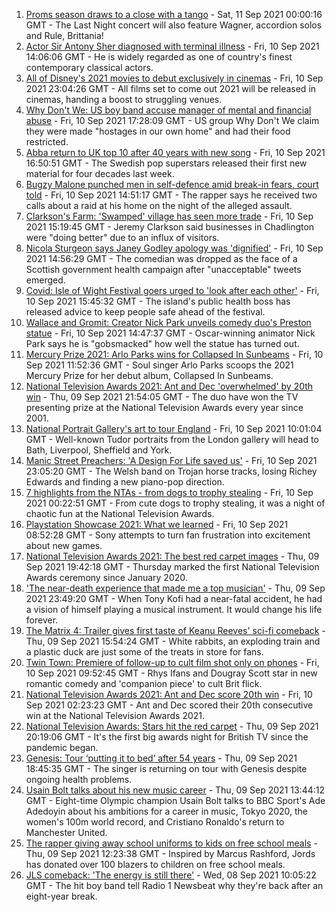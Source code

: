 1. [Proms season draws to a close with a tango](https://www.bbc.co.uk/news/entertainment-arts-58513149?at_medium=RSS&at_campaign=KARANGA) - Sat, 11 Sep 2021 00:00:16 GMT - The Last Night concert will also feature Wagner, accordion solos and Rule, Brittania!
2. [Actor Sir Antony Sher diagnosed with terminal illness](https://www.bbc.co.uk/news/uk-england-coventry-warwickshire-58517401?at_medium=RSS&at_campaign=KARANGA) - Fri, 10 Sep 2021 14:06:06 GMT - He is widely regarded as one of country's finest contemporary classical actors.
3. [All of Disney's 2021 movies to debut exclusively in cinemas](https://www.bbc.co.uk/news/world-us-canada-58524893?at_medium=RSS&at_campaign=KARANGA) - Fri, 10 Sep 2021 23:04:26 GMT - All films set to come out 2021 will be released in cinemas, handing a boost to struggling venues.
4. [Why Don't We: US boy band accuse manager of mental and financial abuse](https://www.bbc.co.uk/news/entertainment-arts-58520199?at_medium=RSS&at_campaign=KARANGA) - Fri, 10 Sep 2021 17:28:09 GMT - US group Why Don't We claim they were made "hostages in our own home" and had their food restricted.
5. [Abba return to UK top 10 after 40 years with new song](https://www.bbc.co.uk/news/entertainment-arts-58520198?at_medium=RSS&at_campaign=KARANGA) - Fri, 10 Sep 2021 16:50:51 GMT - The Swedish pop superstars released their first new material for four decades last week.
6. [Bugzy Malone punched men in self-defence amid break-in fears, court told](https://www.bbc.co.uk/news/uk-england-manchester-58509786?at_medium=RSS&at_campaign=KARANGA) - Fri, 10 Sep 2021 14:51:17 GMT - The rapper says he received two calls about a raid at his home on the night of the alleged assault.
7. [Clarkson's Farm: 'Swamped' village has seen more trade](https://www.bbc.co.uk/news/uk-england-oxfordshire-58519620?at_medium=RSS&at_campaign=KARANGA) - Fri, 10 Sep 2021 15:19:45 GMT - Jeremy Clarkson said businesses in Chadlington were "doing better" due to an influx of visitors.
8. [Nicola Sturgeon says Janey Godley apology was 'dignified'](https://www.bbc.co.uk/news/uk-scotland-scotland-politics-58513670?at_medium=RSS&at_campaign=KARANGA) - Fri, 10 Sep 2021 14:56:29 GMT - The comedian was dropped as the face of a Scottish government health campaign after "unacceptable" tweets emerged.
9. [Covid: Isle of Wight Festival goers urged to 'look after each other'](https://www.bbc.co.uk/news/uk-england-hampshire-58521168?at_medium=RSS&at_campaign=KARANGA) - Fri, 10 Sep 2021 15:45:32 GMT - The island's public health boss has released advice to keep people safe ahead of the festival.
10. [Wallace and Gromit: Creator Nick Park unveils comedy duo's Preston statue](https://www.bbc.co.uk/news/uk-england-lancashire-58516735?at_medium=RSS&at_campaign=KARANGA) - Fri, 10 Sep 2021 14:47:37 GMT - Oscar-winning animator Nick Park says he is "gobsmacked" how well the statue has turned out.
11. [Mercury Prize 2021: Arlo Parks wins for Collapsed In Sunbeams](https://www.bbc.co.uk/news/entertainment-arts-58509085?at_medium=RSS&at_campaign=KARANGA) - Fri, 10 Sep 2021 11:52:36 GMT - Soul singer Arlo Parks scoops the 2021 Mercury Prize for her debut album, Collapsed In Sunbeams.
12. [National Television Awards 2021: Ant and Dec 'overwhelmed' by 20th win](https://www.bbc.co.uk/news/entertainment-arts-58509117?at_medium=RSS&at_campaign=KARANGA) - Thu, 09 Sep 2021 21:54:05 GMT - The duo have won the TV presenting prize at the National Television Awards every year since 2001.
13. [National Portrait Gallery's art to tour England](https://www.bbc.co.uk/news/entertainment-arts-58513348?at_medium=RSS&at_campaign=KARANGA) - Fri, 10 Sep 2021 10:01:04 GMT - Well-known Tudor portraits from the London gallery will head to Bath, Liverpool, Sheffield and York.
14. [Manic Street Preachers: 'A Design For Life saved us'](https://www.bbc.co.uk/news/entertainment-arts-58460903?at_medium=RSS&at_campaign=KARANGA) - Fri, 10 Sep 2021 23:05:20 GMT - The Welsh band on Trojan horse tracks, losing Richey Edwards and finding a new piano-pop direction.
15. [7 highlights from the NTAs - from dogs to trophy stealing](https://www.bbc.co.uk/news/entertainment-arts-58509116?at_medium=RSS&at_campaign=KARANGA) - Fri, 10 Sep 2021 00:22:51 GMT - From cute dogs to trophy stealing, it was a night of chaotic fun at the National Television Awards.
16. [Playstation Showcase 2021: What we learned](https://www.bbc.co.uk/news/newsbeat-58513874?at_medium=RSS&at_campaign=KARANGA) - Fri, 10 Sep 2021 08:52:28 GMT - Sony attempts to turn fan frustration into excitement about new games.
17. [National Television Awards 2021: The best red carpet images](https://www.bbc.co.uk/news/entertainment-arts-58509115?at_medium=RSS&at_campaign=KARANGA) - Thu, 09 Sep 2021 19:42:18 GMT - Thursday marked the first National Television Awards ceremony since January 2020.
18. ['The near-death experience that made me a top musician'](https://www.bbc.co.uk/news/stories-58465559?at_medium=RSS&at_campaign=KARANGA) - Thu, 09 Sep 2021 23:49:20 GMT - When Tony Kofi had a near-fatal accident, he had a vision of himself playing a musical instrument. It would change his life forever.
19. [The Matrix 4: Trailer gives first taste of Keanu Reeves' sci-fi comeback](https://www.bbc.co.uk/news/entertainment-arts-58500875?at_medium=RSS&at_campaign=KARANGA) - Thu, 09 Sep 2021 15:54:24 GMT - White rabbits, an exploding train and a plastic duck are just some of the treats in store for fans.
20. [Twin Town: Premiere of follow-up to cult film shot only on phones](https://www.bbc.co.uk/news/uk-wales-58504522?at_medium=RSS&at_campaign=KARANGA) - Fri, 10 Sep 2021 09:52:45 GMT - Rhys Ifans and Dougray Scott star in new romantic comedy and 'companion piece' to cult Brit flick.
21. [National Television Awards 2021: Ant and Dec score 20th win](https://www.bbc.co.uk/news/entertainment-arts-58510892?at_medium=RSS&at_campaign=KARANGA) - Fri, 10 Sep 2021 02:23:23 GMT - Ant and Dec scored their 20th consecutive win at the National Television Awards 2021.
22. [National Television Awards: Stars hit the red carpet](https://www.bbc.co.uk/news/entertainment-arts-58508240?at_medium=RSS&at_campaign=KARANGA) - Thu, 09 Sep 2021 20:19:06 GMT - It's the first big awards night for British TV since the pandemic began.
23. [Genesis: Tour ‘putting it to bed’ after 54 years](https://www.bbc.co.uk/news/entertainment-arts-58508715?at_medium=RSS&at_campaign=KARANGA) - Thu, 09 Sep 2021 18:45:35 GMT - The singer is returning on tour with Genesis despite ongoing health problems.
24. [Usain Bolt talks about his new music career](https://www.bbc.co.uk/sport/av/athletics/58504620?at_medium=RSS&at_campaign=KARANGA) - Thu, 09 Sep 2021 13:44:12 GMT - Eight-time Olympic champion Usain Bolt talks to BBC Sport's Ade Adedoyin about his ambitions for a career in music, Tokyo 2020, the women's 100m world record, and Cristiano Ronaldo's return to Manchester United.
25. [The rapper giving away school uniforms to kids on free school meals](https://www.bbc.co.uk/news/uk-england-london-58494041?at_medium=RSS&at_campaign=KARANGA) - Thu, 09 Sep 2021 12:23:38 GMT - Inspired by Marcus Rashford, Jords has donated over 100 blazers to children on free school meals.
26. [JLS comeback: 'The energy is still there'](https://www.bbc.co.uk/news/newsbeat-58466089?at_medium=RSS&at_campaign=KARANGA) - Wed, 08 Sep 2021 10:05:22 GMT - The hit boy band tell Radio 1 Newsbeat why they're back after an eight-year break.
